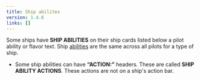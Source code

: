 ```yaml
---
title: Ship abilites
version: 1.4.6
links: []
---
```


Some ships have **SHIP ABILITIES** on their ship cards listed below a pilot ability
or flavor text. Ship [abilities](/rules/Abilities) are the same across all pilots for a type of ship.

- Some ship abilities can have **“ACTION:”** headers. These are called **SHIP
  ABILITY ACTIONS**. These actions are not on a ship's action bar.
